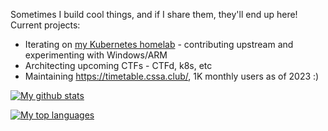 Sometimes I build cool things, and if I share them, they'll end up here! Current projects:
* Iterating on [my Kubernetes homelab](https://github.com/pl4nty/lab-infra) - contributing upstream and experimenting with Windows/ARM
* Architecting upcoming CTFs - CTFd, k8s, etc
* Maintaining https://timetable.cssa.club/, 1K monthly users as of 2023 :)

[![My github stats](https://github-readme-stats.vercel.app/api?username=pl4nty&count_private=true&show_icons=true&theme=dark)](https://github.com/anuraghazra/github-readme-stats)

[![My top languages](https://github-readme-stats.vercel.app/api/top-langs/?username=pl4nty&layout=compact&hide=html,css&theme=dark)](https://github.com/anuraghazra/github-readme-stats)
